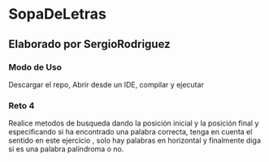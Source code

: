 # SopaDeLetras
## Elaborado por SergioRodriguez

### Modo de Uso
Descargar el repo, Abrir desde un IDE, compilar y ejecutar

### Reto 4
Realice metodos de busqueda dando la posición inicial  y  la  posición  final  y  especificando  si  ha encontrado  una  palabra  correcta,  tenga  en cuenta  el  sentido  en  este  ejercicio  ,  solo  hay palabras  en  horizontal  y  finalmente  diga  si  es una palabra palíndroma o no.
